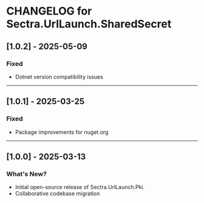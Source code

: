 # CHANGELOG for Sectra.UrlLaunch.SharedSecret

## [1.0.2] - 2025-05-09
### Fixed
- Dotnet version compatibility issues

---

## [1.0.1] - 2025-03-25
### Fixed
- Package improvements for nuget.org

---

## [1.0.0] - 2025-03-13
### What's New?
- Initial open-source release of Sectra.UrlLaunch.Pki.
- Collaborative codebase migration
